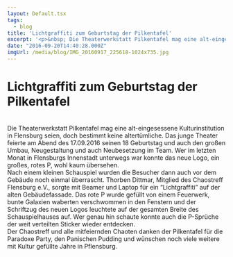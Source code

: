 ```yaml
---
layout: Default.tsx
tags:
  - blog
title: 'Lichtgraffiti zum Geburtstag der Pilkentafel'
excerpt: '<p>&nbsp; Die Theaterwerkstatt Pilkentafel mag eine alt-eingesessene Kulturinstitution in Flensburg seien, doch bestimmt keine altertümliche. Das junge Theater feierte am Abend des 17.09.2016 seinen 18 Geburtstag und auch den großen <a href="https://chaostreff-flensburg.de/2016/lichtgraffiti-zum-geburtstag-der-pilkentafel/" class="more-link">[&hellip;]</a></p>'
date: "2016-09-20T14:40:28.000Z"
imgUrl: /media/blog/IMG_20160917_225618-1024x735.jpg
---
```

# Lichtgraffiti zum Geburtstag der Pilkentafel

<div class="ace-line" style="text-align: left;">&nbsp;</div>
<div id="magicdomid8" class="ace-line" style="text-align: left;"><span class="author-pyMgoBxQsWbt">Die Theaterwerkstatt Pilkentafel mag eine alt-eingesessene Kulturinstitution in Flensburg seien, doch bestimmt keine altertümliche. Das junge Theater feierte am Abend des 17.09.2016 seinen 18 Geburtstag und auch den großen Umbau, Neugestaltung und auch Neubesetzung im Team. Wer im letzten Monat in Flensburgs Innenstadt unterwegs war konnte das neue Logo, ein großes, rotes P, wohl kaum übersehen.</span></div>
<div id="magicdomid9" class="ace-line" style="text-align: left;"><span class="author-pyMgoBxQsWbt">Nach einem kleinen Schauspiel wurden die Besucher dann auch vor dem Gebäude noch einmal überrascht. Thorben Dittmar, Mitglied des Chaostreff Flensburg e.V., sorgte mit Beamer und Laptop für ein “Lichtgraffiti” auf der alten Gebäudefassade. Das rote P wurde gefüllt von einem Feuerwerk, bunte Galaxien waberten verschwommen in den Fenstern und der Schriftzug des neuen Logos leuchtete auf der gesamten Breite des Schauspielhauses auf. Wer genau hin schaute konnte auch die P-Sprüche der weit verteilten Sticker wieder entdecken.</span></div>
<div id="magicdomid10" class="ace-line" style="text-align: left;"><span class="author-pyMgoBxQsWbt">Der Chaostreff und alle mitfeiernden Chaoten danken der Pilkentafel für die Paradoxe Party, den Panischen Pudding und wünschen noch viele weitere mit Kultur gefüllte Jahre in Pflensburg.</span></div>

